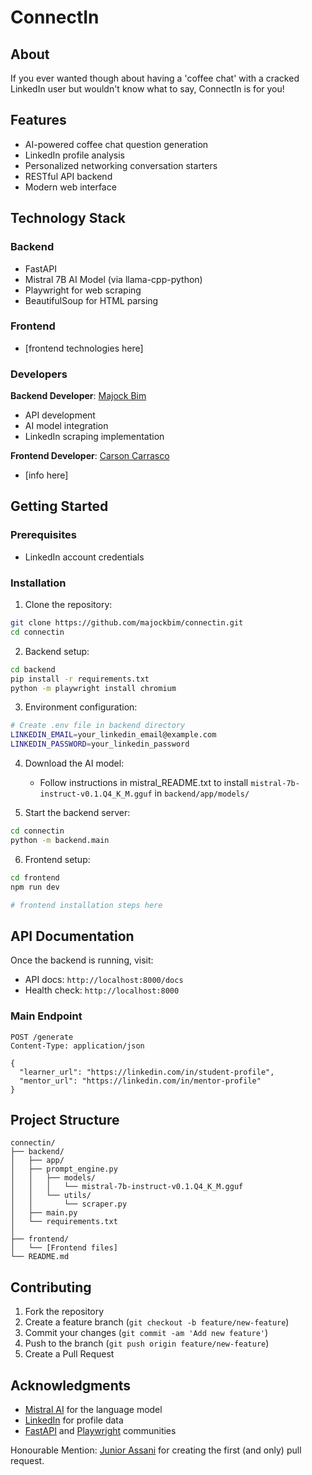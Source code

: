 # ConnectIn

## About

If you ever wanted though about having a 'coffee chat' with a cracked LinkedIn user but wouldn't know what to say, ConnectIn is for you!

## Features

- AI-powered coffee chat question generation
- LinkedIn profile analysis
- Personalized networking conversation starters
- RESTful API backend
- Modern web interface

## Technology Stack

### Backend
- FastAPI
- Mistral 7B AI Model (via llama-cpp-python)
- Playwright for web scraping
- BeautifulSoup for HTML parsing

### Frontend
- [frontend technologies here]


### Developers

**Backend Developer**: [Majock Bim](https://github.com/majockbim)
- API development
- AI model integration
- LinkedIn scraping implementation

**Frontend Developer**: [Carson Carrasco](https://github.com/CarsonCarrasco)
- [info here]

## Getting Started

### Prerequisites

- LinkedIn account credentials

### Installation

1. Clone the repository:
```bash
git clone https://github.com/majockbim/connectin.git
cd connectin
```

2. Backend setup:
```bash
cd backend
pip install -r requirements.txt
python -m playwright install chromium
```

3. Environment configuration:
```bash
# Create .env file in backend directory
LINKEDIN_EMAIL=your_linkedin_email@example.com
LINKEDIN_PASSWORD=your_linkedin_password
```

4. Download the AI model:
   - Follow instructions in mistral_README.txt to install `mistral-7b-instruct-v0.1.Q4_K_M.gguf` in `backend/app/models/`

5. Start the backend server:
```bash
cd connectin
python -m backend.main
```

6. Frontend setup:
```bash
cd frontend
npm run dev

# frontend installation steps here
```

## API Documentation

Once the backend is running, visit:
- API docs: `http://localhost:8000/docs`
- Health check: `http://localhost:8000`

### Main Endpoint

```http
POST /generate
Content-Type: application/json

{
  "learner_url": "https://linkedin.com/in/student-profile",
  "mentor_url": "https://linkedin.com/in/mentor-profile"
}
```

## Project Structure

```
connectin/
├── backend/
│   ├── app/
│   ├── prompt_engine.py
│   │   ├── models/
│   │   │   └── mistral-7b-instruct-v0.1.Q4_K_M.gguf
│   │   └── utils/
│   │       └── scraper.py
│   ├── main.py
│   └── requirements.txt
│
├── frontend/
│   └── [Frontend files]
└── README.md
```

## Contributing

1. Fork the repository
2. Create a feature branch (`git checkout -b feature/new-feature`)
3. Commit your changes (`git commit -am 'Add new feature'`)
4. Push to the branch (`git push origin feature/new-feature`)
5. Create a Pull Request


## Acknowledgments

- [Mistral AI](https://mistral.ai) for the language model
- [LinkedIn](https://www.linkedin.com/in/majockbim) for profile data
- [FastAPI](https://fastapi.tiangolo.com) and [Playwright](https://playwright.dev) communities

Honourable Mention: [Junior Assani](https://github.com/juniorassani) for creating the first (and only) pull request.
